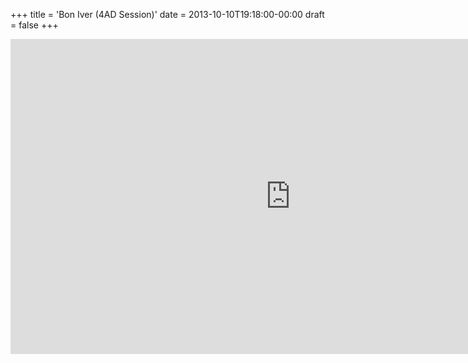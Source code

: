 +++
title = 'Bon Iver (4AD Session)'
date = 2013-10-10T19:18:00-00:00
draft = false
+++

<iframe width="896" height="504" src="https://www.youtube.com/embed/A9Tp5fl18Ho?si=piKOsoXY7bdkKVrG" title="YouTube video player" frameborder="0" allow="accelerometer; autoplay; clipboard-write; encrypted-media; gyroscope; picture-in-picture; web-share" referrerpolicy="strict-origin-when-cross-origin" allowfullscreen></iframe>
